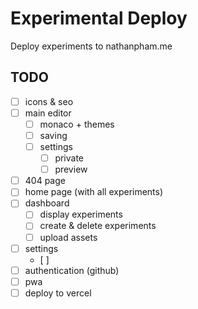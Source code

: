 # Experimental Deploy
Deploy experiments to nathanpham.me

## TODO
- [ ] icons & seo  
- [ ] main editor  
    - [ ] monaco + themes  
    - [ ] saving  
    - [ ] settings  
        - [ ] private  
        - [ ] preview  
- [ ] 404 page
- [ ] home page (with all experiments)  
- [ ] dashboard  
    - [ ] display experiments  
    - [ ] create & delete experiments  
    - [ ] upload assets  
- [ ] settings  
    - [ ]  
- [ ] authentication (github)  
- [ ] pwa  
- [ ] deploy to vercel  